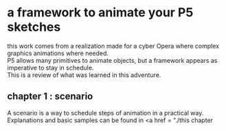 # a framework to animate your P5 sketches 
this work comes from a realization made for a cyber Opera where complex graphics animations where needed.   
P5 allows many primitives to animate objects, but a framework appears as imperative to stay in schedule.  
This is a review of what was learned in this adventure. 

## chapter 1 : scenario 
A scenario is a way to schedule steps of animation in a practical way.   
Explanations and basic samples can be found in <a href = "./this chapter
